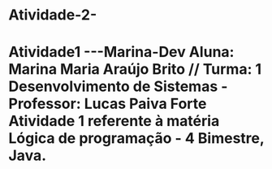 # Atividade-2-
# Atividade1 ---Marina-Dev Aluna: Marina Maria Araújo Brito // Turma: 1 Desenvolvimento de Sistemas - Professor: Lucas Paiva Forte  Atividade 1 referente à matéria Lógica de programação - 4 Bimestre, Java.
